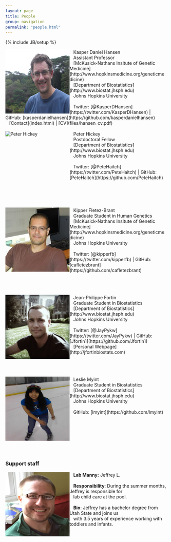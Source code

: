 ```yaml
---
layout: page
title: People
group: navigation
permalink: "people.html"
---
```

{% include JB/setup %}

<img alt = "Kasper Daniel Hansen" align="left" src="media/people/khansen.jpg" width=200 height=200/>
&nbsp;&nbsp;&nbsp;Kasper Daniel Hansen<br>
&nbsp;&nbsp;&nbsp;Assistant Professor<br>
&nbsp;&nbsp;&nbsp;[McKusick-Nathans Insitute of Genetic Medicine](http://www.hopkinsmedicine.org/geneticmedicine)<br>
&nbsp;&nbsp;&nbsp;[Department of Biostatistics](http://www.biostat.jhsph.edu)<br>
&nbsp;&nbsp;&nbsp;Johns Hopkins University<br>
<br>
&nbsp;&nbsp;&nbsp;Twitter: [@KasperDHansen](https://twitter.com/KasperDHansen) |
GitHub: [kasperdanielhansen](https://github.com/kasperdanielhansen)<br>
&nbsp;&nbsp;&nbsp;[Contact](index.html) | [CV](files/hansen_cv.pdf)<br>
<br>

<img alt = "Peter Hickey" align="left" src="media/people/hickey.png" width=200 height=200/>
&nbsp;&nbsp;&nbsp;Peter Hickey<br>
&nbsp;&nbsp;&nbsp;Postdoctoral Fellow<br>
&nbsp;&nbsp;&nbsp;[Department of Biostatistics](http://www.biostat.jhsph.edu)<br>
&nbsp;&nbsp;&nbsp;Johns Hopkins University<br>
<br>
&nbsp;&nbsp;&nbsp;Twitter: [@PeteHaitch](https://twitter.com/PeteHaitch) |
GitHub: [PeteHaitch](https://github.com/PeteHaitch)<br>
&nbsp;&nbsp;&nbsp;<br>
<br><br><br><br>


<img alt = "Kipper Fletez-Brant" align="left" src="media/people/kipper.jpg" width=200 height=200/>
&nbsp;&nbsp;&nbsp;Kipper Fletez-Brant<br>
&nbsp;&nbsp;&nbsp;Graduate Student in Human Genetics<br>
&nbsp;&nbsp;&nbsp;[McKusick-Nathans Insitute of Genetic Medicine](http://www.hopkinsmedicine.org/geneticmedicine)<br>
&nbsp;&nbsp;&nbsp;Johns Hopkins University<br>
<br>
&nbsp;&nbsp;&nbsp;Twitter: [@kipperfb](https://twitter.com/kipperfb) | GitHub: [cafletezbrant](https://github.com/cafletezbrant)<br>
<br><br><br><br>

<img alt = "Jean-Philippe Fortin" align="left" src="media/people/fortin.png" width=200 height=200/>
&nbsp;&nbsp;&nbsp;Jean-Philippe Fortin<br>
&nbsp;&nbsp;&nbsp;Graduate Student in Biostatistics<br>
&nbsp;&nbsp;&nbsp;[Department of Biostatistics](http://www.biostat.jhsph.edu)<br>
&nbsp;&nbsp;&nbsp;Johns Hopkins University<br>
<br>
&nbsp;&nbsp;&nbsp;Twitter: [@JayPykw](https://twitter.com/JayPykw) |
GitHub: [Jfortin1](https://github.com/Jfortin1)<br>
&nbsp;&nbsp;&nbsp;[Personal Webpage](http://jfortinbiostats.com)<br>
<br><br><br><br>

<img alt = "Leslie Myint" align="left" src="media/people/myint.jpg" width=200 height=200/>
&nbsp;&nbsp;&nbsp;Leslie Myint<br>
&nbsp;&nbsp;&nbsp;Graduate Student in Biostatistics<br>
&nbsp;&nbsp;&nbsp;[Department of Biostatistics](http://www.biostat.jhsph.edu)<br>
&nbsp;&nbsp;&nbsp;Johns Hopkins University<br>
<br>
&nbsp;&nbsp;&nbsp;GitHub: [lmyint](https://github.com/lmyint)<br>
<br>
<br><br><br><br><br><br>

### Support staff

<img alt = "Jeffrey" align="left" src="media/people/jeffrey.png" width=200 height=200/>
&nbsp;&nbsp;&nbsp;<b>Lab Manny:</b> Jeffrey L.<br>
&nbsp;&nbsp;&nbsp;<br>
&nbsp;&nbsp;&nbsp;<b>Responsibility</b>: During the summer months, Jeffrey is responsible for<br>
&nbsp;&nbsp;&nbsp;lab child care at the pool.<br>
&nbsp;&nbsp;&nbsp;<br>
&nbsp;&nbsp;&nbsp;<b>Bio</b>: Jeffrey has a bachelor degree from Utah State and joins us<br>
&nbsp;&nbsp;&nbsp;with 3.5 years of experience working with toddlers and infants.<br>
<br>
<br><br><br><br>
